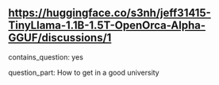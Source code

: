 ## https://huggingface.co/s3nh/jeff31415-TinyLlama-1.1B-1.5T-OpenOrca-Alpha-GGUF/discussions/1

contains_question: yes

question_part: How to get in a good university